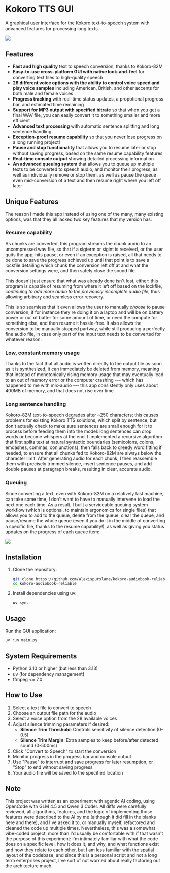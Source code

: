 # Kokoro TTS GUI

A graphical user interface for the Kokoro text-to-speech system with advanced features for processing long texts.

![](./screenshot.png)

## Features

- **Fast and high quality** text to speech conversion, thanks to Kokoro-82M
- **Easy-to-use cross-platform GUI with native look-and-feel** for converting text files to high-quality speech
- **28 different voice options with the ability to control voice speed and play voice samples** including American, British, and other accents for both male and female voices
- **Progress tracking** with real-time status updates, a propotional progress bar, and estimated time remaining
- **Support for MP3 output with specified bitrate** so that when you get a final WAV file, you can easily convert it to something smaller and more efficient
- **Advanced text processing** with automatic sentence splitting and long sentence handling
- **Exception-proof resume capability** so that you never lose progress on a long running project!
- **Pause and stop functionality** that allows you to resume later or stop without saving progress, based on the same resume capability features
- **Real-time console output** showing detailed processing information
- **An advanced queuing system** that allows you to queue up multiple texts to be converted to speech audio, and monitor their progress, as well as individually remove or stop them, as well as pause the queue even mid-conversion of a text and then resume right where you left off later

## Unique Features

The reason I made this app instead of using one of the many, many existing options, was that they all lacked two key features that my version has:

### Resume capability
As chunks are converted, this program streams the chunk audio to an uncompressed wav file, so that if a sigterm or sigint is received, or the user quits the app, hits pause, or even if an exception is raised, all that needs to be done to save the progress achieved up until that point is to save a lockfile detailing which chunk the conversion left off at and what the conversion settings were, and then safely close the sound file. 

This doesn't just ensure that what was already done isn't lost, either: this program is capable of resuming from where it left off based on the lockfile, *continuing to add more audio to the previously incomplete audio file*, thus allowing arbitrary and seamless error recovery.

This is so seamless that it even allows the user to manually *choose* to pause conversion, if for instance they're doing it on a laptop and will be on battery power or out of batter for some amount of time, or need the compute for something else, and then resume it hassle-free. It also allows the conversion to be manually stopped partway, while still producing a perfectly fine audio file, in case only part of the input text needs to be converted for whatever reason.

### Low, constant memory usage

Thanks to the fact that all audio is written directly to the output file as soon as it is synthesized, it can immediately be deleted from memory, meaning that instead of monotonically rising memory usage that may eventually lead to an out of memory error or the computer crashing --- which has happened to me with mlx-audio --- this app consistently only uses about 400MB of memory, and that does not rise over time.

### Long sentence handling
Kokoro-82M text-to-speech degrades after ~250 characters; this causes problems for existing Kokoro TTS solutions, which split by sentence, but don't actually check to make sure sentences are small enough for it to process before feeding them into the model: long sentences can drop words or become whispers at the end. I implemented a recursive algorithm that first splits text at natural syntactic boundaries (semicolons, colons, emdashes, commas, conjunctions), then falls back to greedy word fitting if needed, to ensure that all chunks fed to Kokoro-82M are always below the character limit. After generating audio for each chunk, I then reassemble them with precisely trimmed silence, insert sentence pauses, and add double pauses at paragraph breaks, resulting in clear, accurate audio.

### Queuing

Since converting a text, even with Kokoro-82M on a relatively fast machine, can take some time, I don't want to have to manually intervene to load the next one each time. As a result, I built a serviceable queuing system workflow (which is optional, to maintain ergonomics for single files) that allows you to add to the queue, delete from the queue, clear the queue, and pause/resume the whole queue (even if you do it in the middle of converting a specific file, thanks to the resume capability!), as well as giving you status updates on the progress of each queue item:

![](./queue_screenshot.png)

## Installation

1. Clone the repository:
   ```bash
   git clone https://github.com/alexispurslane/kokoro-audiobook-reliable.git
   cd kokoro-audiobook-reliable
   ```

2. Install dependencies using uv:
   ```bash
   uv sync
   ```

## Usage

Run the GUI application:
```bash
uv run main.py
```

## System Requirements

- Python 3.10 or higher (but less than 3.13)
- uv (for dependency management)
- ffmpeg <= 7.0

## How to Use

1. Select a text file to convert to speech
2. Choose an output file path for the audio
3. Select a voice option from the 28 available voices
4. Adjust silence trimming parameters if desired:
   - **Silence Trim Threshold**: Controls sensitivity of silence detection (0-0.5)
   - **Silence Trim Margin**: Extra samples to keep before/after detected sound (0-500ms)
5. Click "Convert to Speech" to start the conversion
6. Monitor progress in the progress bar and console output
7. Use "Pause" to interrupt and save progress for later resumption, or "Stop" to end without saving progress
8. Your audio file will be saved to the specified location

## Note

This project was written as an experiment with agentic AI coding, using OpenCode with GLM 4.5 and Qwen 3 Coder. All diffs were carefully reviewed, all algorithms, features, and the logic of implementing those features were described to the AI by me (although it did fill in the blanks here and there), and I've asked it to, or manually myself, refactored and cleaned the code up multiple times. Nevertheless, this was a somewhat vibe-coded project, more than I'd usually be comfortable with if that wasn't the purpose of this experiment: I'm intimately familiar with what the code does on a specific level, how it does it, and why, and what functions exist and how they relate to each other, but I am less familiar with the spatial layout of the codebase, and since this is a personal script and not a long term enterprises project, I've sort of not worried about really factoring out the architecture much.
